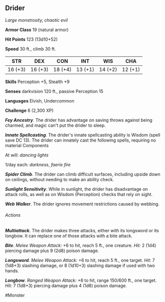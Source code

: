 ## Drider

*Large monstrosity, chaotic evil*

**Armor Class** 19 (natural armor)

**Hit Points** 123 (13d10+52)

**Speed** 30 ft., climb 30 ft.

| STR     | DEX     | CON     | INT     | WIS     | CHA     |
|---------|---------|---------|---------|---------|---------|
| 16 (+3) | 16 (+3) | 18 (+4) | 13 (+1) | 14 (+2) | 12 (+1) |

**Skills** Perception +5, Stealth +9

**Senses** darkvision 120 ft., passive Perception 15

**Languages** Elvish, Undercommon

**Challenge** 6 (2,300 XP)

***Fey Ancestry***. The drider has advantage on saving throws against being charmed, and magic can't put the drider to sleep.

***Innate Spellcasting***. The drider's innate spellcasting ability is Wisdom (spell save DC 13). The drider can innately cast the following spells, requiring no material Components

At will: *dancing lights*

1/day each: *darkness*, *faerie fire*

***Spider Climb***. The drider can climb difficult surfaces, including upside down on ceilings, without needing to make an ability check.

***Sunlight Sensitivity***. While in sunlight, the drider has disadvantage on attack rolls, as well as on Wisdom (Perception) checks that rely on sight.

***Web Walker***. The drider ignores movement restrictions caused by webbing.

###### Actions

***Multiattack***. The drider makes three attacks, either with its longsword or its longbow. It can replace one of those attacks with a bite attack.

***Bite***. *Melee Weapon Attack:* +6 to hit, reach 5 ft., one creature. *Hit:* 2 (1d4) piercing damage plus 9 (2d8) poison damage.

***Longsword***. *Melee Weapon Attack:* +6 to hit, reach 5 ft., one target. *Hit:* 7 (1d8+3) slashing damage, or 8 (1d10+3) slashing damage if used with two hands.

***Longbow***. *Ranged Weapon Attack:* +6 to hit, range 150/600 ft., one target. *Hit:* 7 (1d8+3) piercing damage plus 4 (1d8) poison damage.

#Monster
